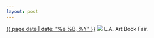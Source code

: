 ```yaml
---
layout: post
---
```


<p>
  <time><a href="/284">{{ page.date | date: "%e %B, %Y" }}</a></time>
  <a href="/284"><img src="{{ site.assets_url }}/284.jpg"/></a>
  <span>L.A. Art Book Fair.</span>
</p>
